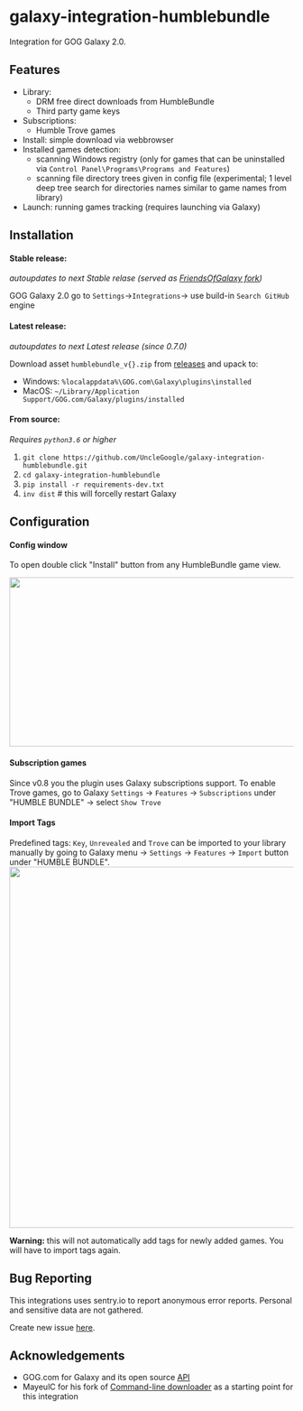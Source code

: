 # galaxy-integration-humblebundle

Integration for GOG Galaxy 2.0.

## Features

* Library:
    * DRM free direct downloads from HumbleBundle
    * Third party game keys
* Subscriptions:
    * Humble Trove games
* Install: simple download via webbrowser
* Installed games detection:
    * scanning Windows registry (only for games that can be uninstalled via `Control Panel\Programs\Programs and Features`)
    * scanning file directory trees given in config file (experimental; 1 level deep tree search for directories names similar to game names from library)
* Launch: running games tracking (requires launching via Galaxy)

## Installation

#### Stable release:
_autoupdates to next Stable relase (served as [FriendsOfGalaxy fork][5])_

GOG Galaxy 2.0 go to `Settings`->`Integrations`-> use build-in `Search GitHub` engine

#### Latest release:
_autoupdates to next Latest release (since 0.7.0)_

Download asset `humblebundle_v{}.zip` from [releases][1] and upack to:
- Windows: `%localappdata%\GOG.com\Galaxy\plugins\installed`
- MacOS: `~/Library/Application Support/GOG.com/Galaxy/plugins/installed`

#### From source:
_Requires `python3.6` or higher_

1. `git clone https://github.com/UncleGoogle/galaxy-integration-humblebundle.git`
2. `cd galaxy-integration-humblebundle`
3. `pip install -r requirements-dev.txt`
4. `inv dist`  # this will forcelly restart Galaxy

## Configuration

#### Config window

To open double click "Install" button from any HumbleBundle game view.

<img src="https://i.gyazo.com/b806e5d01590f5c6c48fbe09f9dddb95.gif" width="640" height="300"/>

#### Subscription games

Since v0.8 you the plugin uses Galaxy subscriptions support. To enable Trove games, go to Galaxy `Settings` -> `Features` -> `Subscriptions` under "HUMBLE BUNDLE" -> select `Show Trove`

#### Import Tags

Predefined tags: `Key`, `Unrevealed` and `Trove` can be imported to your library manually by going to
Galaxy menu ->
`Settings` -> `Features` -> `Import` button under "HUMBLE BUNDLE".
<img src="https://i.gyazo.com/14ee4e4665e6ab96eca6adc47f151c5e.png" width="640">

**Warning:** this will not automatically add tags for newly added games. You will have to import tags again.

## Bug Reporting
This integrations uses sentry.io to report anonymous error reports.
Personal and sensitive data are not gathered.

Create new issue [here][2].

## Acknowledgements
- GOG.com for Galaxy and its open source [API][3]
- MayeulC for his fork of [Command-line downloader][4] as a starting point for this integration

[1]: https://github.com/UncleGoogle/galaxy-integration-humblebundle/releases
[2]: https://github.com/UncleGoogle/galaxy-integration-humblebundle/issues/new/choose
[3]: https://github.com/gogcom/galaxy-integrations-python-api
[4]: https://github.com/MayeulC/hb-downloader
[5]: https://github.com/FriendsOfGalaxy/galaxy-integration-humble
